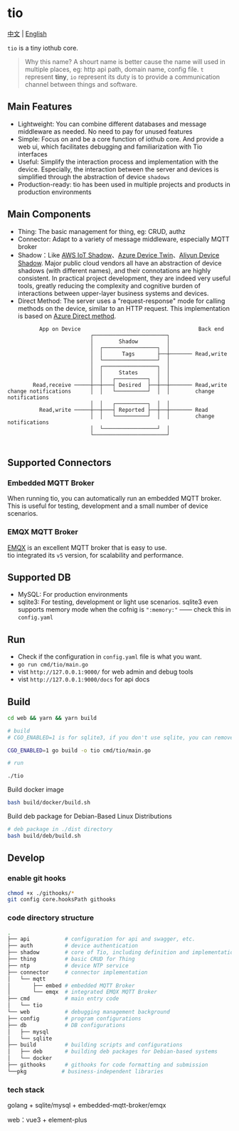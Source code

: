 # tio

[中文](README.md) | [English](README_en.md)

`tio` is a tiny iothub core.
>Why this name? A shourt name is better cause the name will used in multiple places, eg: http api path, domain name, config file. `t` represent **tiny**, `io` represent its duty is to provide a communication channel between things and software.

## Main Features

- Lightweight: You can combine different databases and message middleware as needed. No need to pay for unused features
- Simple: Focus on and be a core function of iothub core. And provide a web ui, which facilitates debugging and familiarization with Tio interfaces
- Useful: Simplify the interaction process and implementation with the device. Especially, the interaction between the server and devices is simplified through the abstraction of device `shadows`
- Production-ready: tio has been used in multiple projects and products in production environments

## Main Components

- Thing: The basic management for thing, eg: CRUD, authz
- Connector: Adapt to a variety of message middleware, especially MQTT broker
- Shadow：Like [AWS IoT Shadow](https://docs.aws.amazon.com/iot/latest/developerguide/device-shadow-document.html)、[Azure Device Twin](https://learn.microsoft.com/zh-cn/azure/iot-hub/iot-hub-devguide-device-twins)、[Aliyun Device Shadow](https://www.alibabacloud.com/help/en/iot-platform/latest/78e011). Major public cloud vendors all have an abstraction of device shadows (with different names), and their connotations are highly consistent. In practical project development, they are indeed very useful tools, greatly reducing the complexity and cognitive burden of interactions between upper-layer business systems and devices.
- Direct Method: The server uses a "request-response" mode for calling methods on the device, similar to an HTTP request. This implementation is based on [Azure Direct method](https://learn.microsoft.com/en-us/azure/iot-hub/iot-hub-devguide-direct-methods).


```
          App on Device                                     Back end
                          ┌───────────────────────┐
                          │        Shadow         │
                          │  ┌─────────────────┐  │
                          │  │      Tags       ├──┼─────── Read,write
                          │  └─────────────────┘  │
                          │  ┌─────────────────┐  │
                          │  │     States      │  │
                          │  │   ┌──────────┐  │  │
        Read,receive ─────┼──┼───┤ Desired  ├──┼──┼─────── Read,write
change notifications      │  │   └──────────┘  │  │        change notifications
                          │  │   ┌──────────┐  │  │
          Read,write ─────┼──┼───┤ Reported ├──┼──┼─────── Read
                          │  │   └──────────┘  │  │        change notifications
                          │  └─────────────────┘  │
                          └───────────────────────┘
                          
```


## Supported Connectors

### Embedded MQTT Broker

When running tio, you can automatically run an embedded MQTT broker.
This is useful for testing, development and a small number of device scenarios.

### EMQX MQTT Broker

[EMQX](https://github.com/emqx/emqx) is an excellent MQTT broker that is easy to use.  
tio integrated its `v5` version, for scalability and performance.

## Supported DB

- MySQL: For production environments
- sqlite3: For testing, development or light use scenarios. sqlite3 even supports memory mode when the cofnig is `":memory:"` —— check this in `config.yaml`

## Run

- Check if the configuration in `config.yaml` file is what you want.
- `go run cmd/tio/main.go`
- vist `http://127.0.0.1:9000/` for web admin and debug tools
- vist `http://127.0.0.1:9000/docs` for api docs

## Build

```bash
cd web && yarn && yarn build

# build
# CGO_ENABLED=1 is for sqlite3, if you don't use sqlite, you can remove this parameter.

CGO_ENABLED=1 go build -o tio cmd/tio/main.go

# run

./tio

```

Build docker image

```bash
bash build/docker/build.sh
```

Build deb package for Debian-Based Linux Distributions

```bash
# deb package in ./dist directory
bash build/deb/build.sh
```

## Develop

### enable git hooks

```bash
chmod +x ./githooks/*
git config core.hooksPath githooks
```

### code directory structure

```bash
.
├── api           # configuration for api and swagger, etc.
├── auth          # device authentication
├── shadow        # core of Tio, including definition and implementation of shadow and direct methods (part of message communication in connector)
├── thing         # basic CRUD for Thing
├── ntp           # device NTP service
├── connector     # connector implementation
│   └── mqtt
│       ├── embed # embedded MQTT Broker
│       └── emqx  # integrated EMQX MQTT Broker
├── cmd           # main entry code
│   └── tio
└── web           # debugging management background
├── config        # program configurations
├── db            # DB configurations
│   ├── mysql
│   └── sqlite
├── build         # building scripts and configurations
│   ├── deb       # building deb packages for Debian-based systems
│   └── docker
├── githooks      # githooks for code formatting and submission
└──pkg           # business-independent libraries
```

### tech stack

golang + sqlite/mysql +  embedded-mqtt-broker/emqx

web：vue3 + element-plus
